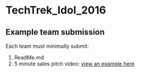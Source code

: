 # TechTrek_Idol_2016 
## Example team submission
Each team must minimally submit:
  1. ReadMe.md
  2. 5 minute sales pitch video: [view an example here](https://github.com/MapEnglish/TechTrek_Idol_2016/blob/master/Intro/TechTrekIdol.mp4?raw=true)

